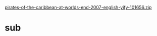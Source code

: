 [pirates-of-the-caribbean-at-worlds-end-2007-english-yify-101656.zip](https://github.com/Cactuskingz/sub/files/7033716/pirates-of-the-caribbean-at-worlds-end-2007-english-yify-101656.zip)
# sub
